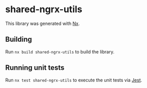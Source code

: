 # shared-ngrx-utils

This library was generated with [Nx](https://nx.dev).

## Building

Run `nx build shared-ngrx-utils` to build the library.

## Running unit tests

Run `nx test shared-ngrx-utils` to execute the unit tests via [Jest](https://jestjs.io).
